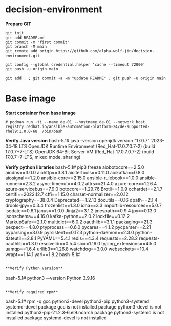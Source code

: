 # decision-environment

**Prepare GIT**
```
git init
git add README.md
git commit -m "first commit"
git branch -M main
git remote add origin https://github.com/alpha-wolf-jin/decision-environment.git

git config --global credential.helper 'cache --timeout 72000'
git push -u origin main

git add . ; git commit -a -m "update README" ; git push -u origin main
````

# Base image

**Start container from base image**
```
# podman run -ti --name de-01 --hostname de-01 --network host registry.redhat.io/ansible-automation-platform-24/de-supported-rhel9:1.0.0-68  /bin/bash
```

**Verify Java version**
bash-5.1# java -version
openjdk version "17.0.7" 2023-04-18 LTS
OpenJDK Runtime Environment (Red_Hat-17.0.7.0.7-2) (build 17.0.7+7-LTS)
OpenJDK 64-Bit Server VM (Red_Hat-17.0.7.0.7-2) (build 17.0.7+7-LTS, mixed mode, sharing)

**Verify python libraries**
bash-5.1# pip3 freeze
aiobotocore==2.5.0
aiodns==3.0.0
aiohttp==3.8.1
aioitertools==0.11.0
aiokafka==0.8.0
aiosignal==1.2.0
ansible-core==2.15.0
ansible-rulebook==1.0.0
ansible-runner==2.3.2
async-timeout==4.0.2
attrs==21.4.0
azure-core==1.26.4
azure-servicebus==7.9.0
botocore==1.29.76
Brotli==1.0.9
cchardet==2.1.7
certifi==2022.12.7
cffi==1.15.0
charset-normalizer==2.0.12
cryptography==38.0.4
Deprecated==1.2.13
docutils==0.16
dpath==2.1.4
drools-jpy==0.3.4
frozenlist==1.3.0
idna==3.3
importlib-resources==5.0.7
isodate==0.6.1
janus==1.0.0
Jinja2==3.1.2
jmespath==0.9.4
jpy==0.13.0
jsonschema==4.16.0
kafka-python==2.0.2
lockfile==0.12.2
MarkupSafe==2.1.0
multidict==6.0.2
oauthlib==3.1.1
packaging==21.3
pexpect==4.8.0
ptyprocess==0.6.0
pycares==4.1.2
pycparser==2.21
pyparsing==3.0.9
pyrsistent==0.17.3
python-daemon==2.3.0
python-dateutil==2.8.1
PyYAML==5.4.1
redis==4.3.4
requests==2.28.2
requests-oauthlib==1.3.0
resolvelib==0.5.4
six==1.16.0
typing_extensions==4.5.0
uamqp==1.6.4
urllib3==1.26.8
watchdog==3.0.0
websockets==10.4
wrapt==1.14.1
yarl==1.8.2
bash-5.1# 
```

**Verify Python Version**
```
bash-5.1# python3 --version
Python 3.9.16
```

**Verify required rpm**
```
bash-5.1# rpm -q gcc python3-devel python3-pip python3-systemd systemd-devel 
package gcc is not installed
package python3-devel is not installed
python3-pip-21.2.3-6.el9.noarch
package python3-systemd is not installed
package systemd-devel is not installed
```
